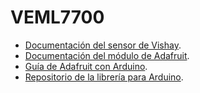 # VEML7700

- [Documentación del sensor de Vishay](https://www.vishay.com/docs/84286/veml7700.pdf).
- [Documentación del módulo de Adafruit](https://cdn-learn.adafruit.com/downloads/pdf/adafruit-veml7700.pdf).
- [Guía de Adafruit con Arduino](https://learn.adafruit.com/adafruit-veml7700/arduino).
- [Repositorio de la librería para Arduino](https://github.com/adafruit/Adafruit_VEML7700).
